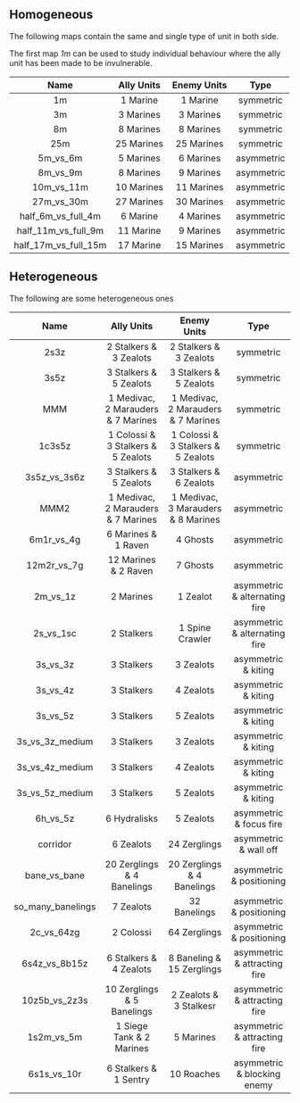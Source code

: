 ## Homogeneous

The following maps contain the same and single type of unit in both side.

The first map *1m* can be used to study individual behaviour where the ally unit has been made to be invulnerable.

| Name | Ally Units | Enemy Units | Type |
| :---: | :---: | :---: | :---:|
| 1m| 1 Marine | 1 Marine | symmetric |
| 3m | 3 Marines | 3 Marines | symmetric |
| 8m | 8 Marines | 8 Marines | symmetric |
| 25m | 25 Marines | 25 Marines | symmetric |
| 5m_vs_6m | 5 Marines | 6 Marines | asymmetric |
| 8m_vs_9m  | 8 Marines | 9 Marines | asymmetric |
| 10m_vs_11m | 10 Marines | 11 Marines | asymmetric |
| 27m_vs_30m | 27 Marines | 30 Marines | asymmetric |
| half_6m_vs_full_4m | 6 Marine | 4 Marines | asymmetric|
| half_11m_vs_full_9m | 11 Marine | 9 Marines | asymmetric|
| half_17m_vs_full_15m | 17 Marine | 15 Marines | asymmetric|

## Heterogeneous

The following are some heterogeneous ones

| Name | Ally Units | Enemy Units | Type |
| :---: | :---: | :---: | :---:|
| 2s3z |  2 Stalkers & 3 Zealots |  2 Stalkers & 3 Zealots | symmetric |
| 3s5z |  3 Stalkers &  5 Zealots |  3 Stalkers &  5 Zealots | symmetric |
| MMM |  1 Medivac, 2 Marauders & 7 Marines | 1 Medivac, 2 Marauders & 7 Marines | symmetric |
| 1c3s5z | 1 Colossi & 3 Stalkers & 5 Zealots | 1 Colossi & 3 Stalkers & 5 Zealots | symmetric |
| 3s5z_vs_3s6z | 3 Stalkers & 5 Zealots | 3 Stalkers & 6 Zealots  | asymmetric |
| MMM2 |  1 Medivac, 2 Marauders & 7 Marines |  1 Medivac, 3 Marauders & 8 Marines | asymmetric |
| 6m1r_vs_4g |  6 Marines & 1 Raven |  4 Ghosts | asymmetric |
| 12m2r_vs_7g | 12 Marines & 2 Raven | 7 Ghosts | asymmetric |
| 2m_vs_1z | 2 Marines | 1 Zealot | asymmetric & alternating fire |
| 2s_vs_1sc| 2 Stalkers  | 1 Spine Crawler |  asymmetric & alternating fire |
| 3s_vs_3z | 3 Stalkers | 3 Zealots | asymmetric & kiting |
| 3s_vs_4z | 3 Stalkers | 4 Zealots | asymmetric & kiting |
| 3s_vs_5z | 3 Stalkers | 5 Zealots | asymmetric & kiting |
| 3s_vs_3z_medium | 3 Stalkers | 3 Zealots | asymmetric & kiting |
| 3s_vs_4z_medium | 3 Stalkers | 4 Zealots | asymmetric & kiting |
| 3s_vs_5z_medium | 3 Stalkers | 5 Zealots | asymmetric & kiting |
| 6h_vs_5z | 6 Hydralisks  | 5 Zealots |  asymmetric & focus fire |
| corridor | 6 Zealots  | 24 Zerglings |  asymmetric & wall off |
| bane_vs_bane | 20 Zerglings & 4 Banelings  | 20 Zerglings & 4 Banelings |  asymmetric & positioning |
| so_many_banelings| 7 Zealots  | 32 Banelings |  asymmetric & positioning |
| 2c_vs_64zg| 2 Colossi  | 64 Zerglings |  asymmetric & positioning |
| 6s4z_vs_8b15z | 6 Stalkers & 4 Zealots | 8 Baneling & 15 Zerglings | asymmetric & attracting fire |
| 10z5b_vs_2z3s | 10 Zerglings & 5 Banelings | 2 Zealots & 3 Stalkesr | asymmetric & attracting fire |
| 1s2m_vs_5m | 1 Siege Tank & 2 Marines | 5 Marines  | asymmetric & attracting fire |
| 6s1s_vs_10r | 6 Stalkers & 1 Sentry | 10 Roaches | asymmetric & blocking enemy |
